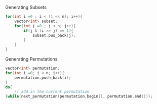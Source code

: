 Generating Subsets

```c++
for(int i =0 ; i < (1 << n); i++){
    vector<int> subset;
    for(int j =0 ; j < n; j++){
        if(j & (i >> j) == 1){
            subset.pus_back(j);
        }
    }
}
```



Generating Permutations

```c++
vector<int> permutation;
for(int i =0; i < n; i++){
	permutation.push_back(i);
}
do{
    // add in the current permutation
}while(next_permutation(permutation.begin(), permutation.end()));
```



